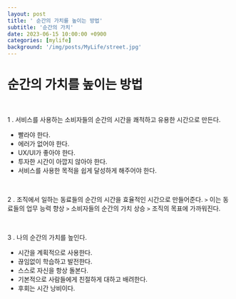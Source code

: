 ```yaml
---
layout: post
title: ' 순간의 가치를 높이는 방법'
subtitle: '순간의 가치'
date: 2023-06-15 10:00:00 +0900
categories: [mylife]
background: '/img/posts/MyLife/street.jpg'
---
```


# 순간의 가치를 높이는 방법

<br>

1 .  서비스를 사용하는 소비자들의 순간의 시간을 쾌적하고 유용한 시간으로 만든다.
- 빨라야 한다. 
- 에러가 없어야 한다.  
- UX/UI가 좋아야 한다.
- 투자한 시간이 아깝지 않아야 한다. 
- 서비스를 사용한 목적을 쉽게 달성하게 해주어야 한다. 

<br>

2 .  조직에서 일하는 동료들의 순간의 시간을 효율적인 시간으로 만들어준다. 
`>` 이는 동료들의 업무 능력 향상 `>` 소비자들의 순간의 가치 상승 `>` 조직의 목표에 가까워진다.

<br>

3 .  나의 순간의 가치를 높인다.
- 시간을 계획적으로 사용한다. 
- 끊임없이 학습하고 발전한다.
- 스스로 자신을 항상 돌본다.
- 기본적으로 사람들에게 친절하게 대하고 배려한다.
- 후회는 시간 낭비이다. 
